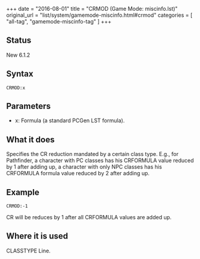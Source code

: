 +++
date = "2016-08-01"
title = "CRMOD (Game Mode: miscinfo.lst)"
original_url = "list/system/gamemode-miscinfo.html#crmod"
categories = [ "all-tag", "gamemode-miscinfo-tag" ]
+++

## Status

New 6.1.2

## Syntax

`CRMOD:x`

## Parameters

-   x: Formula (a standard PCGen LST formula).



What it does
------------

Specifies the CR reduction mandated by a certain class type. E.g., for
Pathfinder, a character with PC classes has his CRFORMULA value reduced
by 1 after adding up, a character with only NPC classes has his
CRFORMULA formula value reduced by 2 after adding up.

Example
-------

`CRMOD:-1`

CR will be reduces by 1 after all CRFORMULA values are added up.

Where it is used
----------------

CLASSTYPE Line.

